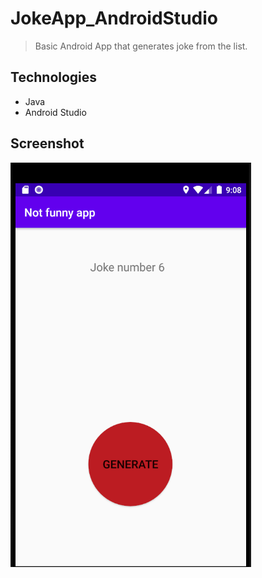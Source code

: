 # JokeApp_AndroidStudio
> Basic Android App that generates joke from the list.


## Technologies

* Java
* Android Studio

## Screenshot 
![Screen1](./jokeapp.png)
